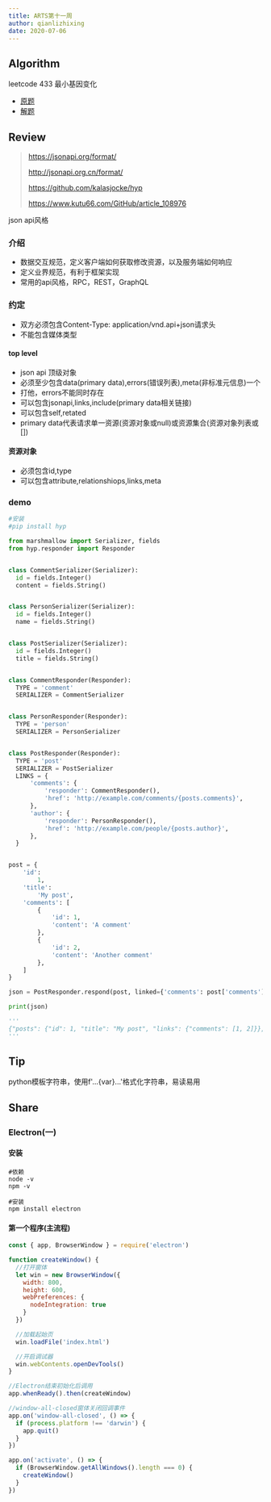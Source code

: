 ```yaml
---
title: ARTS第十一周
author: qianlizhixing
date: 2020-07-06
---
```


## Algorithm

leetcode 433 最小基因变化

- [原题](https://leetcode-cn.com/problems/minimum-genetic-mutation/)
- [解题](https://github.com/qianlizhixing12/leetcode/blob/master/python/433.py)

## Review

> https://jsonapi.org/format/
>
> http://jsonapi.org.cn/format/
>
> https://github.com/kalasjocke/hyp
>
> https://www.kutu66.com/GitHub/article_108976

json api风格

### 介绍

- 数据交互规范，定义客户端如何获取修改资源，以及服务端如何响应
- 定义业界规范，有利于框架实现
- 常用的api风格，RPC，REST，GraphQL

### 约定

- 双方必须包含Content-Type: application/vnd.api+json请求头
- 不能包含媒体类型

#### top level

- json api 顶级对象
- 必须至少包含data(primary data),errors(错误列表),meta(非标准元信息)一个
- 打他，errors不能同时存在
- 可以包含jsonapi,links,include(primary data相关链接)
- 可以包含self,retated
- primary data代表请求单一资源(资源对象或null)或资源集合(资源对象列表或[])

#### 资源对象

- 必须包含id,type
- 可以包含attribute,relationshiops,links,meta

### demo

```python
#安装
#pip install hyp

from marshmallow import Serializer, fields
from hyp.responder import Responder


class CommentSerializer(Serializer):
  id = fields.Integer()
  content = fields.String()


class PersonSerializer(Serializer):
  id = fields.Integer()
  name = fields.String()


class PostSerializer(Serializer):
  id = fields.Integer()
  title = fields.String()


class CommentResponder(Responder):
  TYPE = 'comment'
  SERIALIZER = CommentSerializer


class PersonResponder(Responder):
  TYPE = 'person'
  SERIALIZER = PersonSerializer


class PostResponder(Responder):
  TYPE = 'post'
  SERIALIZER = PostSerializer
  LINKS = {
      'comments': {
          'responder': CommentResponder(),
          'href': 'http://example.com/comments/{posts.comments}',
      },
      'author': {
          'responder': PersonResponder(),
          'href': 'http://example.com/people/{posts.author}',
      },
  }


post = {
    'id':
        1,
    'title':
        'My post',
    'comments': [
        {
            'id': 1,
            'content': 'A comment'
        },
        {
            'id': 2,
            'content': 'Another comment'
        },
    ]
}

json = PostResponder.respond(post, linked={'comments': post['comments']})

print(json)

'''
{"posts": {"id": 1, "title": "My post", "links": {"comments": [1, 2]}}, "linked": {"comments": [{"content": "A comment", "id": 1}, {"content": "Another comment", "id": 2}]}, "links": {"posts.comments": {"href": "http://example.com/comments/{posts.comments}", "type": "comments"}}}
'''
```

## Tip

python模板字符串，使用f'...{var}...'格式化字符串，易读易用

## Share

### Electron(一)

#### 安装

```shell
#依赖
node -v
npm -v

#安装
npm install electron
```

#### 第一个程序(主流程)

```javascript
const { app, BrowserWindow } = require('electron')

function createWindow() {
  //打开窗体
  let win = new BrowserWindow({
    width: 800,
    height: 600,
    webPreferences: {
      nodeIntegration: true
    }
  })

  //加载起始页
  win.loadFile('index.html')

  //开启调试器
  win.webContents.openDevTools()
}

//Electron结束初始化后调用
app.whenReady().then(createWindow)

//window-all-closed窗体关闭回调事件
app.on('window-all-closed', () => {
  if (process.platform !== 'darwin') {
    app.quit()
  }
})

app.on('activate', () => {
  if (BrowserWindow.getAllWindows().length === 0) {
    createWindow()
  }
})
```

